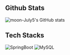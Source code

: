  
## Github Stats
![moon-July5's GitHub stats](https://github-readme-stats.vercel.app/api?username=moon-July5)
## Tech Stacks
![SpringBoot](https://img.shields.io/badge/Spring_Boot-F2F4F9?style=for-the-badge&logo=spring-boot)
![MySQL](https://img.shields.io/badge/MySQL-005C84?style=for-the-badge&logo=mysql&logoColor=white)
